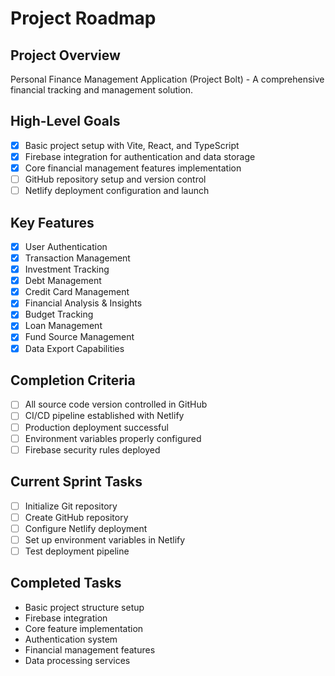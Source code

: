 # Project Roadmap

## Project Overview
Personal Finance Management Application (Project Bolt) - A comprehensive financial tracking and management solution.

## High-Level Goals
- [x] Basic project setup with Vite, React, and TypeScript
- [x] Firebase integration for authentication and data storage
- [x] Core financial management features implementation
- [ ] GitHub repository setup and version control
- [ ] Netlify deployment configuration and launch

## Key Features
- [x] User Authentication
- [x] Transaction Management
- [x] Investment Tracking
- [x] Debt Management
- [x] Credit Card Management
- [x] Financial Analysis & Insights
- [x] Budget Tracking
- [x] Loan Management
- [x] Fund Source Management
- [x] Data Export Capabilities

## Completion Criteria
- [ ] All source code version controlled in GitHub
- [ ] CI/CD pipeline established with Netlify
- [ ] Production deployment successful
- [ ] Environment variables properly configured
- [ ] Firebase security rules deployed

## Current Sprint Tasks
- [ ] Initialize Git repository
- [ ] Create GitHub repository
- [ ] Configure Netlify deployment
- [ ] Set up environment variables in Netlify
- [ ] Test deployment pipeline

## Completed Tasks
- Basic project structure setup
- Firebase integration
- Core feature implementation
- Authentication system
- Financial management features
- Data processing services
